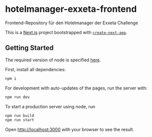 # hotelmanager-exxeta-frontend

Frontend-Repository für den Hotelmanager der Exxeta Challenge

This is a [Next.js](https://nextjs.org/) project bootstrapped with [`create-next-app`](https://github.com/vercel/next.js/tree/canary/packages/create-next-app).

## Getting Started
The required version of node is specified [here](./nvmrc).

First, install all dependencies:
```bash
npm i
```

For development with auto-updates of the pages, run the server with:
```bash
npm run dev
```

To start a production server using node, run
```bash
npm run build
npm run start
```

Open [http://localhost:3000](http://localhost:3000) with your browser to see the result.
